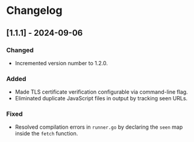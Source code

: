 # Changelog

## [1.1.1] - 2024-09-06
### Changed
- Incremented version number to 1.2.0.
### Added
- Made TLS certificate verification configurable via command-line flag.
- Eliminated duplicate JavaScript files in output by tracking seen URLs.

### Fixed
- Resolved compilation errors in `runner.go` by declaring the `seen` map inside the `fetch` function.
